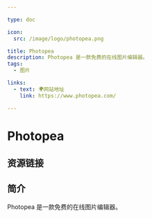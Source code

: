 ```yaml
---

type: doc

icon:
  src: /image/logo/photopea.png

title: Photopea
description: Photopea 是一款免费的在线图片编辑器。
tags:
  - 图片

links:
  - text: 🌍网站地址
    link: https://www.photopea.com/

---
```


<ShowLogo />

# Photopea

<ShowTags />

<ShowBreadcrumb />

## 资源链接

<ShowLinks />

## 简介

Photopea 是一款免费的在线图片编辑器。
